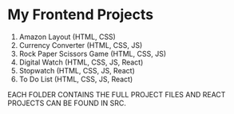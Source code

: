# My Frontend Projects

1. Amazon Layout (HTML, CSS)
2. Currency Converter (HTML, CSS, JS)
3. Rock Paper Scissors Game (HTML, CSS, JS)
4. Digital Watch (HTML, CSS, JS, React)
5. Stopwatch (HTML, CSS, JS, React)
6. To Do List (HTML, CSS, JS, React)

EACH FOLDER CONTAINS THE FULL PROJECT FILES AND REACT PROJECTS CAN BE FOUND IN SRC.
